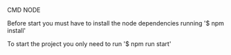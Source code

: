 CMD NODE

Before start you must have to install the node dependencies running '$ npm install'

To start the project you only need to run '$ npm run start'